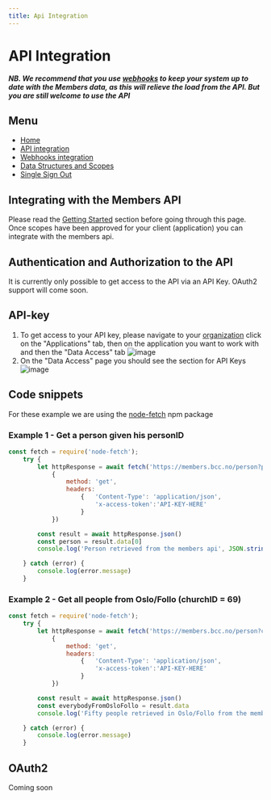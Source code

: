 ```yaml
---
title: Api Integration
---
```


# API Integration
**_NB. We recommend that you use [webhooks](webhooks.md) to keep your system up to date with the Members data, as this will relieve the load from the API. But you are still welcome to use the API_**
## Menu
- [Home](index)
- [API integration](api-integration)
- [Webhooks integration](webhooks)
- [Data Structures and Scopes](data-structures-and-scopes)
- [Single Sign Out](single-sign-out)

## Integrating with the Members API
Please read the [Getting Started](index.md) section before going through this page. Once scopes have been approved for your client (application) you can integrate with the members api.
 
## Authentication and Authorization to the API
It is currently only possible to get access to the API via an API Key. OAuth2 support will come soon.

## API-key
1. To get access to your API key, please navigate to your [organization](https://members.bcc.no/organisations) click on the "Applications" tab, then on the application you want to work with and then the "Data Access" tab
![image](https://user-images.githubusercontent.com/12196246/126334453-3cad28e8-b8f5-4156-8073-a79c4d7e647e.png)
2. On the "Data Access" page you should see the section for API Keys
![image](https://user-images.githubusercontent.com/12196246/126334964-374e824b-8447-4a38-8b9b-a82becd6259a.png)

## Code snippets
For these example we are using the [node-fetch](https://www.npmjs.com/package/node-fetch) npm package
<br />
### Example 1 - Get a person given his personID
```js
const fetch = require('node-fetch');
    try {
        let httpResponse = await fetch('https://members.bcc.no/person?personID=12345',
            {
                method: 'get',
                headers:
                    {   'Content-Type': 'application/json',
                        'x-access-token':'API-KEY-HERE'
                    }
            })

        const result = await httpResponse.json()
        const person = result.data[0]
        console.log('Person retrieved from the members api', JSON.stringify(person))

    } catch (error) {
        console.log(error.message)
    }
```

### Example 2 - Get all people from Oslo/Follo (churchID = 69)

```js
const fetch = require('node-fetch');
    try {
        let httpResponse = await fetch('https://members.bcc.no/person?churchID=69&$limit=50&$skip=0',
            {
                method: 'get',
                headers:
                    {   'Content-Type': 'application/json',
                        'x-access-token':'API-KEY-HERE'
                    }
            })

        const result = await httpResponse.json()
        const everybodyFromOsloFollo = result.data
        console.log('Fifty people retrieved in Oslo/Follo from the members API', JSON.stringify(everybodyFromOsloFollo))

    } catch (error) {
        console.log(error.message)
    }
```

## OAuth2
Coming soon

